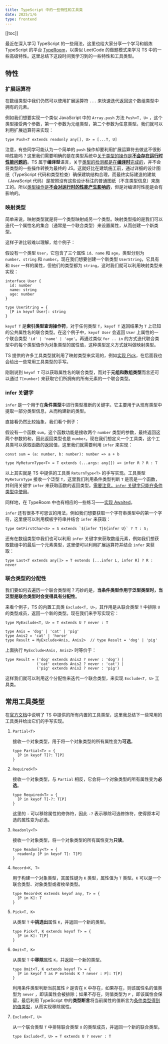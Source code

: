 ```yaml
---
title: TypeScript 中的一些特性和工具类
date: 2025/1/6
type: frontend
---
```


[[toc]]

最近在深入学习 TypeScript 的一些用法，这里也给大家分享一个学习和锻炼 TypeScript 的平台 [TypeRoom](https://typeroom.cn/problems/all)，以类似 LeetCode 的做题模式来学习 TS 中的一些高级特性。这里总结下这段时间我学习到的一些特性和工具类型。

## 特性

### 扩展运算符

在数组类型中我们仍然可以使用扩展运算符 `...` 来快速迭代返回这个数组类型中拥有的元素。

例如我们想要实现一个类似 JavaScript 中的 `Array.push` 方法 `Push<T, U>` ，这个类型接受两个参数，第一个参数为元组类型，第二个参数为任意类型。我们就可以利用扩展运算符来实现：

```tsx
type Push<T extends readonly any[], U> = [...T, U]
```

注意，有些同学可能认为一个简单的 `push` 操作却要利用扩展运算符去做这不很影响性能吗？这里我们需要明确的是在类型系统中<u>关于类型的操作是**不会存在运行时性能问题的**</u>。TS 属于**编译型**语言，关于<u>类型的检测都是在**编译时**完成的</u>，并不会将类型的一些操作转换为最终的 JS。这就好比在建筑施工前，通过详细的设计图纸（TypeScript 代码和类型检查）确保建筑结构合理，而最终实际建造的建筑（JavaScript 代码）是按照没有这些设计标注的普通图纸（不含类型信息）来施工的。所以<u>类型操作是**不会对运行时的性能产生影响的**</u>，但是对编译时性能是会有影响的。

### 映射类型

简单来说，映射类型就是将一个类型映射成另一个类型。映射类型指的是我们可以迭代一个属性名的集合（通常是一个联合类型）来设置属性，从而创建一个新类型。

这样子讲比较难以理解，给个例子：

假设有一个类型 `User`，它包含了三个属性 `id`、`name` 和 `age`，类型分别为 `number`、`string` 和 `number`。现在我们想要创建一个新类型 `UserString`，它具有和 `User` 一样的属性，但他们的类型都为 `string`，这时我们就可以利用映射类型来实现：

```tsx
interface User {
  id: number
  name: string
  age: number
}

type UserString = {
  [P in keyof User]: string
}
```

`keyof T` 是**索引类型查询操作符**，对于任何类型 `T`，`keyof T` 返回结果为 `T` 上已知的公共属性名的联合类型。在这个例子中，`keyof User` 会返回 `User` 上属性的一个联合类型 `'id' | 'name' | 'age'`。再通过类似 `for .. in` 的方式迭代联合类型中的每个类型值作为对象类型的属性值，这种类型定义方式就叫做映射类型。

TS 提供的许多工具类型就利用了映射类型来实现的，例如[实现 Pick](https://typeroom.cn/problem/pick)，在后面我也会给出一些常用工具类型的手写。

刚刚说到 `keyof T` 可以获取属性名的联合类型，而对于**元组和数组类型**而言还可以通过 `T[number]` 来获取它们所拥有的所有元素的一个联合类型。

### infer 关键字

`infer` 是一个用于在**条件类型**中进行类型推断的关键字。它主要用于从现有类型中提取一部分类型信息，从而构建新的类型。

直接看仍然比较抽象，我们看个例子：

假设有一个函数 `sum`，这个函数功能是接收两个 `number` 类型的参数，最终返回这两个参数的和，因此返回类型也是 `number`。现在我们想定义一个工具类，这个工具类可以获取函数的返回值，这里我们就需要利用 `infer` 来实现：

```tsx
const sum = (a: number, b: number): number => a + b

type MyReturnType<T> = T extends (...args: any[]) => infer R ? R : T
```

以上其实就是 TS 中提供的工具类 `ReturnType<T>` 的手写实现。工具类型 `MyReturnType` 接收一个泛型 `T`，这里我们利用条件类型判断 `T` 是否是一个函数，并利用关键字 `infer` 来获取函数的返回类型。<u>需要注意，`infer` 关键字只能在条件类型中使用</u>。

同样地，在 TypeRoom 中也有相应的一些练习——[实现 Awaited](https://typeroom.cn/problem/awaited)。

`infer` 还有很多不可思议的用法，例如我们想要获取一个字符串类型中的第一个字符，这里便可以利用模板字符串并结合 `infer` 来获取：

```tsx
type GetFirstChar<S> = S extends `${infer T}${infer U}` ? T : S;
```

还有在数组类型中我们也可以利用 `infer` 关键字来获取数组元素，例如我们想获取数组中的最后一个元素类型，这里便可以利用扩展运算符并结合 `infer` 来获取：

```tsx
type Last<T extends any[]> = T extends [...infer L, infer R] ? R : never
```

### 联合类型的分配性

我们要如何去遍历一个联合类型呢？巧妙的是，**当条件类型作用于泛型类型时，当泛型是联合类型时会变得具有分配性**。

来看个例子，TS 的内置工具类 `Exclude<T, U>`，其作用是从联合类型 `T` 中排除 `U` 的类型成员，返回一个新的类型。现在我们来手写实现它：

```tsx
type MyExclude<T, U> = T extends U ? never : T

type Anis = 'dog' | 'cat' | 'pig'
type Anis2 = 'cat' | 'horse'
type Result = MyExclude<Anis, Anis2>  // type Result = 'dog' | 'pig'
```

上面执行 `MyExclude<Anis, Anis2>` 时等价于：

```tsx
type Result = ('dog' extends Anis2 ? never : 'dog') |
              ('cat' extends Anis2 ? never : 'cat') |
              ('pig' extends Anis2 ? never : 'pig')
```

这样我们就可以利用这个分配性来迭代一个联合类型，来实现  `Exclude<T, U>` 工具类。

## 常用工具类型

在[官方文档](https://www.typescriptlang.org/docs/handbook/utility-types.html)中说明了 TS 中提供的所有内置的工具类型，这里我总结下一些常用的工具类并给出它们的手写实现。

1. `Partial<T>`

   接收一个对象类型，用于将一个对象类型的所有属性变为**可选**。

   ```tsx
   type Partial<T> = {
     [P in keyof T]?: T[P]
   }
   ```

2. `Required<T>`

   接收一个对象类型，与 `Partial` 相反，它会将一个对象类型的所有属性变为**必选**。

   ```tsx
   type Required<T> = {
     [P in keyof T]-?: T[P]
   }
   ```

   这里的 `-` 可以移除属性的修饰符，因此 `-?` 表示移除可选修饰符，使得原本可选的属性变为必选。

3. `Readonly<T>`

   接收一个对象类型，将一个对象类型的所有属性变为**只读**。

   ```tsx
   type Readonly<T> = {
     readonly [P in keyof T]: T[P]
   }
   ```

4. `Record<K, T>`

   用于构建一个对象类型，其属性键为 `K` 类型，属性值为 `T` 类型。`K` 可以是一个联合类型、对象类型或者枚举类型。

   ```tsx
   type Record<K extends keyof any, T> = {
     [P in K]: T
   }
   ```

5. `Pick<T, K>`

   从类型 `T` 中**挑选出**属性 `K`，并返回一个新的类型。

   ```tsx
   type Pick<T, K extends keyof T> = {
     [P in K]: T[P]
   }
   ```

6. `Omit<T, K>`

   从类型 `T` 中**移除**属性 `K`，并返回一个新的类型。

   ```tsx
   type Omit<T, K extends keyof T> = {
     [P in keyof T as P extends K ? never : P]: T[P]
   }
   ```

   利用条件类型判断当前属性 `P` 是否在 `K` 中存在，如果存在，则该属性名的值类型为 `never` ，即该属性会被排除；如果不存在，则值类型为 `P` ，即该属性会保留，最后利用 TypeScript 中的**类型断言**将当前属性的值断言为<u>条件类型得到的值类型</u>，从而实现移除属性。

7. `Exclude<T, U>`

   从一个联合类型 `T` 中排除联合类型 `U` 的类型成员，并返回一个新的联合类型。

   ```tsx
   type Exclude<T, U> = T extends U ? never : T
   ```

   